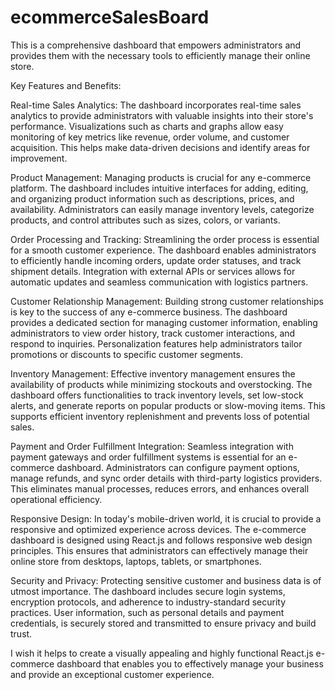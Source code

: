 # ecommerceSalesBoard

This is a comprehensive dashboard that empowers administrators and provides them with the necessary tools to efficiently manage their online store.

Key Features and Benefits:

Real-time Sales Analytics: The dashboard incorporates real-time sales analytics to provide administrators with valuable insights into their store's performance. Visualizations such as charts and graphs allow easy monitoring of key metrics like revenue, order volume, and customer acquisition. This helps make data-driven decisions and identify areas for improvement.

Product Management: Managing products is crucial for any e-commerce platform. The dashboard includes intuitive interfaces for adding, editing, and organizing product information such as descriptions, prices, and availability. Administrators can easily manage inventory levels, categorize products, and control attributes such as sizes, colors, or variants.

Order Processing and Tracking: Streamlining the order process is essential for a smooth customer experience. The dashboard enables administrators to efficiently handle incoming orders, update order statuses, and track shipment details. Integration with external APIs or services allows for automatic updates and seamless communication with logistics partners.

Customer Relationship Management: Building strong customer relationships is key to the success of any e-commerce business. The dashboard provides a dedicated section for managing customer information, enabling administrators to view order history, track customer interactions, and respond to inquiries. Personalization features help administrators tailor promotions or discounts to specific customer segments.

Inventory Management: Effective inventory management ensures the availability of products while minimizing stockouts and overstocking. The dashboard offers functionalities to track inventory levels, set low-stock alerts, and generate reports on popular products or slow-moving items. This supports efficient inventory replenishment and prevents loss of potential sales.

Payment and Order Fulfillment Integration: Seamless integration with payment gateways and order fulfillment systems is essential for an e-commerce dashboard. Administrators can configure payment options, manage refunds, and sync order details with third-party logistics providers. This eliminates manual processes, reduces errors, and enhances overall operational efficiency.

Responsive Design: In today's mobile-driven world, it is crucial to provide a responsive and optimized experience across devices. The e-commerce dashboard is designed using React.js and follows responsive web design principles. This ensures that administrators can effectively manage their online store from desktops, laptops, tablets, or smartphones.

Security and Privacy: Protecting sensitive customer and business data is of utmost importance. The dashboard includes secure login systems, encryption protocols, and adherence to industry-standard security practices. User information, such as personal details and payment credentials, is securely stored and transmitted to ensure privacy and build trust.

I wish it helps to create a visually appealing and highly functional React.js e-commerce dashboard that enables you to effectively manage your business and provide an exceptional customer experience.